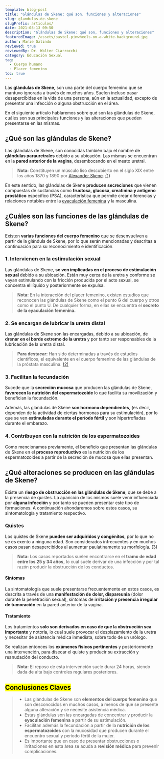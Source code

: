 ```yaml
---
template: blog-post
title: "Glándulas de Skene: qué son, funciones y alteraciones"
slug: glandulas-de-skene
slugPrefix: articulos/
date: 2021-03-13 09:50
description: "Glándulas de Skene: qué son, funciones y alteraciones"
featuredImage: /assets/pastel-pinwheels-on-a-white-background.jpg
author: Marie Galindo
reviewed: true
reviewedBy: Dr. Walter Ciarrocchi
category: Educación Sexual
tag:
  - Cuerpo humano
  - Placer femenino
toc: true
---
```

<!--StartFragment-->

Las **glándulas de Skene**, son una parte del cuerpo femenino que se mantuvo ignorada a través de muchos años. Suelen incluso pasar desapercibidas en la vida de una persona, aún en la actualidad, excepto de presentar una infección o alguna obstrucción en el área.

En el siguiente artículo hablaremos sobre qué son las glándulas de Skene, cuáles son sus principales funciones y las alteraciones que pueden presentarse en las mismas.

## ¿Qué son las glándulas de Skene?

Las glándulas de Skene, son conocidas también bajo el nombre de **glándulas parauretrales** debido a su ubicación. Las mismas se encuentran en la **pared anterior de la vagina**, desembocando en el meato uretral.

> **Nota:** Constituyen un músculo liso descubierto en el siglo XIX entre los años 1870 y 1890 por [Alexander Skene](https://obgyn.onlinelibrary.wiley.com/doi/pdf/10.1111/j.1471-0528.1956.tb05588.x). [(1)](https://www.reproduccionasistida.org/glandula-de-skene/)

En este sentido, las glándulas de Skene **producen secreciones** que vienen compuestas de sustancias como **fructosa, glucosa, creatinina y antígeno prostático** específico (PSA), característica que permite crear diferencias y relaciones notables entre la [eyaculación femenina](https://tuinfosalud.com/articulos/eyaculacion-femenina) y la masculina.

## ¿Cuáles son las funciones de las glándulas de Skene?

Existen **varias funciones del cuerpo femenino** que se desenvuelven a partir de la glándula de Skene, por lo que serán mencionadas y descritas a continuación para su reconocimiento e identificación.

### 1. Intervienen en la estimulación sexual

Las glándulas de Skene, **se ven implicadas en el proceso de estimulación sexual** debido a su ubicación. Están muy cerca de la uretra y conforme se vayan estimulando con la fricción producida por el acto sexual, se concentra el líquido y posteriormente se expulsa.

> **Nota:** En la interacción del placer femenino, existen estudios que reconocen las glándulas de Skene como el punto G del cuerpo y otros como el punto U. De cualquier forma, en ellas se encuentra el **secreto de la eyaculación femenina.**

### 2. Se encargan de lubricar la uretra distal

Las glándulas de Skene son las encargadas, debido a su ubicación, de **drenar en el borde extremo de la uretra** y por tanto ser responsables de la lubricación de la uretra distal.

> **Para destacar:** Han sido determinadas a través de estudios científicos, el equivalente en el cuerpo femenino de las glándulas de la próstata masculina. [(2)](http://scielo.isciii.es/scielo.php?script=sci_arttext&pid=S0004-06142010000300012)

### 3. Facilitan la fecundación

Sucede que la **secreción mucosa** que producen las glándulas de Skene, **favorecen la nutrición del espermatozoide** lo que facilita su movilización y benefician la fecundación. 

Además, las glándulas de Skene **son hormono dependientes**, (es decir, dependen de la actividad de ciertas hormonas para su estimulación), por lo que se ven **estimuladas durante el período fértil** y son hipertrofiadas durante el embarazo.

### 4. Contribuyen con la nutrición de los espermatozoides

Como mencionamos previamente, el beneficio que presentan las glándulas de Skene en el **proceso reproductivo** es la nutrición de los espermatozoides a partir de la secreción de mucosa que ellas presentan.

## ¿Qué alteraciones se producen en las glándulas de Skene?

Existe un **riesgo de obstrucción en las glándulas de Skene**, que se debe a la presencia de quistes. La aparición de los mismos suele venir influenciada por **alguna infección** y por tanto se pueden presentar este tipo de formaciones. A continuación ahondaremos sobre estos casos, su sintomatología y tratamiento respectivo.

### Quistes

Los quistes de Skene **pueden ser adquiridos y congénitos**, por lo que no se es exento a ninguna edad. Son considerados infrecuentes y en muchos casos pasan desapercibidos al aumentar paulatinamente su morfología. [(3)](https://www.medigraphic.com/pdfs/ginobsmex/gom-2013/gom1310g.pdf)

> **Nota:** Los casos reportados suelen encontrarse en el **tramo de edad entre los 25 y 34 años,** lo cual suele derivar de una infección y por tal razón producir la obstrucción de los conductos.

#### Síntomas

La sintomatología que suele presentarse frecuentemente en estos casos, es descrita a través de una **manifestación de** **dolor, dispareunia** (dolor durante la penetración sexual), síntomas de **irritación y presencia irregular de tumoración** en la pared anterior de la vagina.

#### Tratamiento

Los tratamientos **solo son derivados en caso de que la obstrucción sea importante** y notoria, lo cual suele provocar el desplazamiento de la uretra y necesitar de asistencia médica inmediata, sobre todo de un urólogo.

Se realizan entonces los **exámenes físicos pertinentes** y posteriormente una intervención, para disecar el quiste y producir su extracción y reanudación del conducto.

> **Nota:** El reposo de esta intervención suele durar 24 horas, siendo dada de alta bajo controles regulares posteriores.

## <mark>Conclusiones Claves</mark>

> * Las glándulas de Skene son **elementos del cuerpo femenino** que son desconocidos en muchos casos, a menos de que se presente alguna alteración y se necesite asistencia médica.
> * Estas glándulas son las encargadas de concentrar y producir la **eyaculación femenina** a partir de su estimulación.
> * Facilitan además la fecundación a partir de la **nutrición de los espermatozoides** con la mucosidad que producen durante el encuentro sexual y período fértil de la mujer.
> * Es importante que en caso de presentar obstrucciones o irritaciones en esta área se acuda a **revisión médica** para prevenir complicaciones.

<!--EndFragment-->